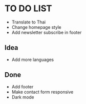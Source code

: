 # TO DO LIST

- Translate to Thai
- Change homepage style
- Add newsletter subscribe in footer


## Idea
- Add more languages

## Done
- Add footer
- Make contact form responsive  
- Dark mode